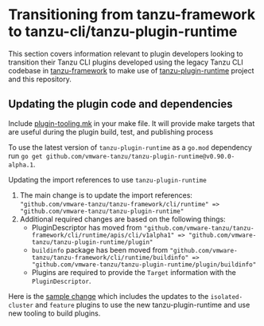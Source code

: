 # Transitioning from tanzu-framework to tanzu-cli/tanzu-plugin-runtime

This section covers information relevant to plugin developers looking to
transition their Tanzu CLI plugins developed using the legacy Tanzu CLI
codebase in
[tanzu-framework](https://github.com/vmware-tanzu/tanzu-framework/tree/release-0.29/cli)
to make use of [tanzu-plugin-runtime](https://github.com/vmware-tanzu/tanzu-plugin-runtime)
project and this repository.

## Updating the plugin code and dependencies

Include [plugin-tooling.mk](https://github.com/vmware-tanzu/tanzu-cli/blob/main/cmd/plugin/builder/template/plugintemplates/plugin-tooling.mk.tmpl) in your make file. It will provide make targets that are useful during the plugin build, test, and publishing process

To use the latest version of `tanzu-plugin-runtime` as a `go.mod` dependency run `go get github.com/vmware-tanzu/tanzu-plugin-runtime@v0.90.0-alpha.1`.

Updating the import references to use `tanzu-plugin-runtime`

1. The main change is to update the import references: `"github.com/vmware-tanzu/tanzu-framework/cli/runtime" => "github.com/vmware-tanzu/tanzu-plugin-runtime"`
1. Additional required changes are based on the following things:
    - PluginDescriptor has moved from `"github.com/vmware-tanzu/tanzu-framework/cli/runtime/apis/cli/v1alpha1" => "github.com/vmware-tanzu/tanzu-plugin-runtime/plugin"`
    - `buildinfo` package has been moved from `"github.com/vmware-tanzu/tanzu-framework/cli/runtime/buildinfo" => "github.com/vmware-tanzu/tanzu-plugin-runtime/plugin/buildinfo"`
    - Plugins are required to provide the `Target` information with the `PluginDescriptor`.

Here is the [sample change](https://github.com/anujc25/tanzu-framework/commit/cdd1239b863ef3e0e00ad5868b17966a28cacfa0)
which includes the updates to the `isolated-cluster` and `feature` plugins to use the new tanzu-plugin-runtime and use new tooling to build plugins.
